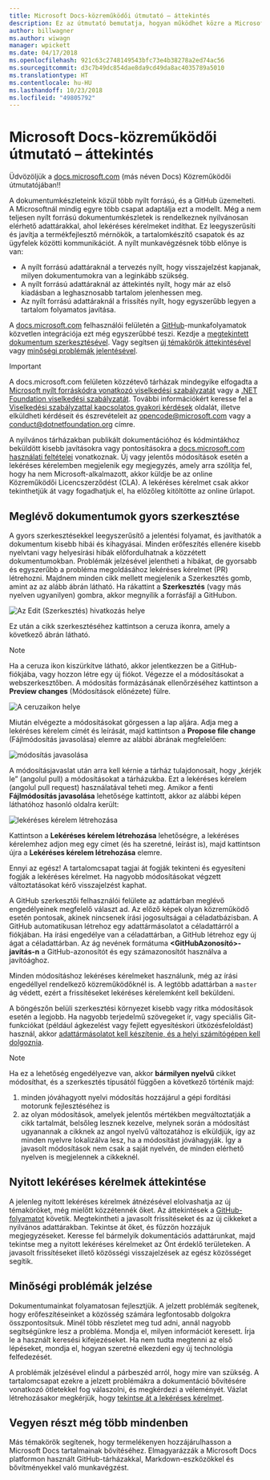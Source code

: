 ```yaml
---
title: Microsoft Docs-közreműködői útmutató – áttekintés
description: Ez az útmutató bemutatja, hogyan működhet közre a Microsoft dokumentációs webhelyén, a docs.microsoft.com-on.
author: billwagner
ms.author: wiwagn
manager: wpickett
ms.date: 04/17/2018
ms.openlocfilehash: 921c63c2748149543bfc73e4b38278a2ed74ac56
ms.sourcegitcommit: d3c7b49dc854dae8da9cd49da8ac4035789a5010
ms.translationtype: HT
ms.contentlocale: hu-HU
ms.lasthandoff: 10/23/2018
ms.locfileid: "49805792"
---
```

# <a name="microsoft-docs-contributor-guide-overview"></a>Microsoft Docs-közreműködői útmutató – áttekintés

Üdvözöljük a [docs.microsoft.com](https://docs.microsoft.com) (más néven Docs) Közreműködői útmutatójában!!

A dokumentumkészleteink közül több nyílt forrású, és a GitHub üzemelteti. A Microsoftnál mindig egyre több csapat adaptálja ezt a modellt. Még a nem teljesen nyílt forrású dokumentumkészletek is rendelkeznek nyilvánosan elérhető adattárakkal, ahol lekéréses kérelmeket indíthat. Ez leegyszerűsíti és javítja a termékfejlesztő mérnökök, a tartalomkészítő csapatok és az ügyfelek közötti kommunikációt. A nyílt munkavégzésnek több előnye is van:

- A nyílt forrású adattáraknál a tervezés nyílt, hogy visszajelzést kapjanak, milyen dokumentumokra van a leginkább szükség.
- A nyílt forrású adattáraknál az áttekintés nyílt, hogy már az első kiadásban a leghasznosabb tartalom jelenhessen meg.
- Az nyílt forrású adattáraknál a frissítés nyílt, hogy egyszerűbb legyen a tartalom folyamatos javítása.

A [docs.microsoft.com](https://docs.microsoft.com) felhasználói felületén a [GitHub](https://github.com)-munkafolyamatok közvetlen integrációja ezt még egyszerűbbé teszi. Kezdje a [megtekintett dokumentum szerkesztésével](#quick-edits-to-existing-documents). Vagy segítsen [új témakörök áttekintésével](#review-open-prs) vagy [minőségi problémák jelentésével](#create-quality-issues).

> [!IMPORTANT]
> A docs.microsoft.com felületen közzétevő tárházak mindegyike elfogadta a [Microsoft nyílt forráskódra vonatkozó viselkedési szabályzatát](https://opensource.microsoft.com/codeofconduct/) vagy a [.NET Foundation viselkedési szabályzatát](https://dotnetfoundation.org/code-of-conduct). További információkért keresse fel a [Viselkedési szabályzattal kapcsolatos gyakori kérdések](https://opensource.microsoft.com/codeofconduct/faq/) oldalát, illetve elküldheti kérdéseit és észrevételeit az [opencode@microsoft.com](mailto:opencode@microsoft.com) vagy a [conduct@dotnetfoundation.org](mailto:conduct@dotnetfoundation.org) címre.<br>
>
> A nyilvános tárházakban publikált dokumentációhoz és kódmintákhoz beküldött kisebb javításokra vagy pontosításokra a [docs.microsoft.com használati feltételei](https://docs.microsoft.com/legal/termsofuse) vonatkoznak. Új vagy jelentős módosítások esetén a lekéréses kérelemben megjelenik egy megjegyzés, amely arra szólítja fel, hogy ha nem Microsoft-alkalmazott, akkor küldje be az online Közreműködői Licencszerződést (CLA). A lekéréses kérelmet csak akkor tekinthetjük át vagy fogadhatjuk el, ha előzőleg kitöltötte az online űrlapot.

## <a name="quick-edits-to-existing-documents"></a>Meglévő dokumentumok gyors szerkesztése

A gyors szerkesztésekkel leegyszerűsítő a jelentési folyamat, és javíthatók a dokumentum kisebb hibái és kihagyásai. Minden erőfeszítés ellenére kisebb nyelvtani vagy helyesírási hibák előfordulhatnak a közzétett dokumentumokban. Problémák jelzésével jelentheti a hibákat, de gyorsabb és egyszerűbb a probléma megoldásához lekéréses kérelmet (PR) létrehozni. Majdnem minden cikk mellett megjelenik a Szerkesztés gomb, amint az az alább ábrán látható. Ha rákattint a **Szerkesztés** (vagy más nyelven ugyanilyen) gombra, akkor megnyílik a forrásfájl a GitHubon.

![Az Edit (Szerkesztés) hivatkozás helye](./media/index/edit-article.png)

Ez után a cikk szerkesztéséhez kattintson a ceruza ikonra, amely a következő ábrán látható.

> [!NOTE]
> Ha a ceruza ikon kiszürkítve látható, akkor jelentkezzen be a GitHub-fiókjába, vagy hozzon létre egy új fiókot. Végezze el a módosításokat a webszerkesztőben. A módosítás formázásának ellenőrzéséhez kattintson a **Preview changes** (Módosítások előnézete) fülre.

![A ceruzaikon helye](./media/index/editicon.png)

Miután elvégezte a módosításokat görgessen a lap aljára. Adja meg a lekéréses kérelem címét és leírását, majd kattintson a **Propose file change** (Fájlmódosítás javasolása) elemre az alábbi ábrának megfelelően:

![módosítás javasolása](./media/index/submit-pull-request.png)

A módosításjavaslat után arra kell kérnie a tárház tulajdonosait, hogy „kérjék le” (angolul pull) a módosításokat a tárházukba. Ezt a lekéréses kérelem (angolul pull request) használatával teheti meg. Amikor a fenti **Fájlmódosítás javasolása** lehetősége kattintott, akkor az alábbi képen láthatóhoz hasonló oldalra került:

![lekéréses kérelem létrehozása](media/index/create-pull-request.png)

Kattintson a **Lekéréses kérelem létrehozása** lehetőségre, a lekéréses kérelemhez adjon meg egy címet (és ha szeretné, leírást is), majd kattintson újra a **Lekéréses kérelem létrehozása** elemre.

Ennyi az egész! A tartalomcsapat tagjai át fogják tekinteni és egyesíteni fogják a lekéréses kérelmet. Ha nagyobb módosításokat végzett változtatásokat kérő visszajelzést kaphat.

A GitHub szerkesztői felhasználói felülete az adattárban meglévő engedélyeinek megfelelő választ ad. Az előző képek olyan közreműködő esetén pontosak, akinek nincsenek írási jogosultságai a céladatbázisban. A GitHub automatikusan létrehoz egy adattármásolatot a céladattárról a fiókjában. Ha írási engedélye van a céladattárban, a GitHub létrehoz egy új ágat a céladattárban. Az ág nevének formátuma **\<GitHubAzonosító\>-javítás-n** a GitHub-azonosítót és egy számazonosítót használva a javítóághoz.

Minden módosításhoz lekéréses kérelmeket használunk, még az írási engedéllyel rendelkező közreműködőknél is. A legtöbb adattárban a `master` ág védett, ezért a frissítéseket lekéréses kérelemként kell beküldeni.

A böngészőn belüli szerkesztési környezet kisebb vagy ritka módosítások esetén a legjobb. Ha nagyobb terjedelmű szövegeket ír, vagy speciális Git-funkciókat (például ágkezelést vagy fejlett egyesítéskori ütközésfeloldást) használ, akkor [adattármásolatot kell készítenie, és a helyi számítógépen kell dolgoznia](how-to-write-workflows-major.md).

> [!NOTE]
> Ha ez a lehetőség engedélyezve van, akkor **bármilyen nyelvű** cikket módosíthat, és a szerkesztés típusától függően a következő történik majd:
> 1. minden jóváhagyott nyelvi módosítás hozzájárul a gépi fordítási motorunk fejlesztéséhez is
> 2. az olyan módosítások, amelyek jelentős mértékben megváltoztatják a cikk tartalmát, belsőleg lesznek kezelve, melynek során a módosítást ugyanannak a cikknek az angol nyelvű változatához is elküldjük, így az minden nyelvre lokalizálva lesz, ha a módosítást jóváhagyják.
> Így a javasolt módosítások nem csak a saját nyelvén, de minden elérhető nyelven is megjelennek a cikkeknél.

## <a name="review-open-prs"></a>Nyitott lekéréses kérelmek áttekintése

A jelenleg nyitott lekéréses kérelmek átnézésével elolvashatja az új témaköröket, még mielőtt közzétennék őket. Az áttekintések a [GitHub-folyamatot](https://guides.github.com/introduction/flow/) követik. Megtekintheti a javasolt frissítéseket és az új cikkeket a nyilvános adattárakban. Tekintse át őket, és fűzzön hozzájuk megjegyzéseket. Keresse fel bármelyik dokumentációs adattárunkat, majd tekintse meg a nyitott lekéréses kérelmeket az Önt érdeklő területeken. A javasolt frissítéseket illető közösségi visszajelzések az egész közösséget segítik.

## <a name="create-quality-issues"></a>Minőségi problémák jelzése

Dokumentumainkat folyamatosan fejlesztjük. A jelzett problémák segítenek, hogy erőfeszítéseinket a közösség számára legfontosabb dolgokra összpontosítsuk. Minél több részletet meg tud adni, annál nagyobb segítségünkre lesz a probléma. Mondja el, milyen információt keresett. Írja le a használt keresési kifejezéseket. Ha nem tudta megtenni az első lépéseket, mondja el, hogyan szeretné elkezdeni egy új technológia felfedezését.

A problémák jelzésével elindul a párbeszéd arról, hogy mire van szükség. A tartalomcsapat ezekre a jelzett problémákra a dokumentáció bővítésére vonatkozó ötletekkel fog válaszolni, és megkérdezi a véleményét. Vázlat létrehozásakor megkérjük, hogy [tekintse át a lekéréses kérelmet](#review-open-prs).

## <a name="get-more-involved"></a>Vegyen részt még több mindenben

Más témakörök segítenek, hogy termelékenyen hozzájárulhasson a Microsoft Docs tartalmainak bővítéséhez. Elmagyarázzák a Microsoft Docs platformon használt GitHub-tárházakkal, Markdown-eszközökkel és bővítményekkel való munkavégzést.
